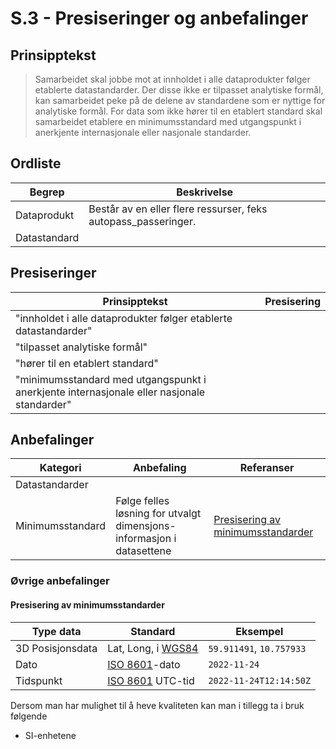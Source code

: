 # S.3 - Presiseringer og anbefalinger

## Prinsipptekst

> Samarbeidet skal jobbe mot at innholdet i alle dataprodukter følger etablerte datastandarder. Der disse ikke er tilpasset analytiske formål, kan samarbeidet peke på de delene av standardene som er nyttige for analytiske formål. For data som ikke hører til en etablert standard skal samarbeidet etablere en minimumsstandard med utgangspunkt i anerkjente internasjonale eller nasjonale standarder.

## Ordliste

| Begrep | Beskrivelse | 
| ------- | ------- |
| Dataprodukt | Består av en eller flere ressurser, feks autopass_passeringer. |
| Datastandard |  |


## Presiseringer

| Prinsipptekst | Presisering | 
| ------- | ------- |
| "innholdet i alle dataprodukter følger etablerte datastandarder" |  |
| "tilpasset analytiske formål" |   |
| "hører til en etablert standard" |  |
| "minimumsstandard med utgangspunkt i anerkjente internasjonale eller nasjonale standarder" |  |


## Anbefalinger

| Kategori | Anbefaling | Referanser |
| ------- | ------- | ------- |
| Datastandarder |  |  |
| Minimumsstandard | Følge felles løsning for utvalgt dimensjons-informasjon i datasettene | [Presisering av minimumsstandarder](#Presisering-av-minimumsstandarder) |


### Øvrige anbefalinger


#### Presisering av minimumsstandarder

| Type data | Standard | Eksempel |
| ------- | ------- | ------- |
| 3D Posisjonsdata | Lat, Long, i [WGS84](https://www.kartverket.no/til-lands/posisjon/referanserammer-for-noreg) | `59.911491`, `10.757933` |
| Dato | [ISO 8601](https://www.iso.org/iso-8601-date-and-time-format.html)-dato |`2022-11-24`|
| Tidspunkt |[ISO 8601](https://www.iso.org/iso-8601-date-and-time-format.html) UTC-tid |`2022-11-24T12:14:50Z`|

Dersom man har mulighet til å heve kvaliteten kan man i tillegg ta i bruk følgende

- SI-enhetene